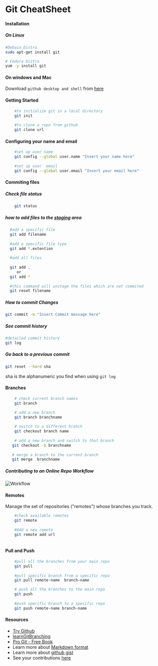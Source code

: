 # Git CheatSheet


#### Installation
	
##### On Linux 
```sh
#Debain Distro
sudo apt-get install git

# Fedora Distro
yum -y install git

```
#### On windows and Mac

Download `github desktop and shell` from [here](https://desktop.github.com/)

#### Getting Started
	
```sh
  	#to initialize git in a local directory
    git init
    
    #to clone a repo from github
    git clone url
```
  
#### Configuring your name and email 

```sh
	#set up user name
    git config --global user.name "Insert your name here"
    
    #set up user  email
    git config --global user.email "Insert your email here"
```

    
#### Commiting files

##### Check file status

```sh
	git status
```


##### how to add files to the [staging](http://gitready.com/beginner/2009/01/18/the-staging-area.html) area 
	
```sh 
  #add a specific file
  git add filename
 
  #add a specific file type
  git add *.extention
 
  #add all files 
 
  git add .
     or 
  git add *
  
  #this command will unstage the files which are not commited
  git reset filename
```	
 
 
#####  How to commit Changes
 
 ```sh
 git commit -m "Insert Commit message here"
 
```

##### See commit history
```sh
#detailed commit history
git log
```

##### Go back to a previous commit

```sh
git reset --hard sha
```
sha is the alphanumeric  you find when using `git log`
 


#### Branches

```sh
	# check current branch names
    git branch

	# add a new branch
    git branch branchname
    
    # switch to a different branch
    git checkout branch name
    
    # add a new branch and switch to that branch
   git checkout -b branchname   
   
   # merge a branch to the current branch
   git merge  branchname
```

##### Contributing to an Online Repo Workflow

![Workflow](https://camo.githubusercontent.com/7e30d597ecfa19d80b573db63799ecf6d58a6525/687474703a2f2f69726f6e626f6172642d637572726963756c756d2d636f6e74656e742e73332e616d617a6f6e6177732e636f6d2f66726f6e742d656e642f6c61622d6173736574732f6769742d776f726b666c6f772d352e706e67)


#### Remotes

Manage the set of repositories ("remotes") whose branches you track.
```sh
	#check available remotes
    git remote 
    
    #Add a new remote 
    git remote add url
    
```

#### Pull and Push

```sh
	#pull all the branches from your main repo 
    git pull 
    
    #pull specific branch from a specific repo
    git pull remote-name  branch-name 

	# push all the branches to the main repo
    git push 
    
    #push specific branch to a specific repo
	git push remote-name branch-name    

```

#### Resources 

* [Try Github](https://try.github.io)
* [learnGitBranching](http://pcottle.github.io/learnGitBranching/?NODEMO)
* [Pro Git - Free Book](http://git-scm.com/book)
* Learn more about [Markdown format](https://guides.github.com/features/mastering-markdown/)
* Learn more about [github gist](https://gist.github.com/)
* See your contributions [here](http://kjscecodecell.com/Contributions) 
